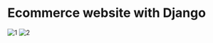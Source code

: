 # Ecommerce website with Django


![1](https://user-images.githubusercontent.com/80272331/132126068-fd39e7bd-963f-4988-84be-5a83e08af190.png)
![2](https://user-images.githubusercontent.com/80272331/132126073-923932f0-d6f4-4d09-84a9-d659f4ca858a.png)

